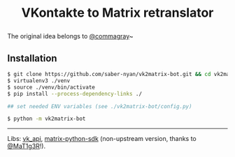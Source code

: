 # <p align="center">VKontakte to Matrix retranslator</p>

The original idea belongs to [@commagray](https://github.com/commagray)~

## Installation
```bash
$ git clone https://github.com/saber-nyan/vk2matrix-bot.git && cd vk2matrix-bot
$ virtualenv3 ./venv
$ source ./venv/bin/activate
$ pip install --process-dependency-links ./

## set needed ENV variables (see ./vk2matrix-bot/config.py)

$ python -m vk2matrix-bot
```


***

Libs: [vk_api](https://github.com/python273/vk_api),
[matrix-python-sdk](https://github.com/MaT1g3R/matrix-python-sdk)
(non-upstream version, thanks to [@MaT1g3R](https://github.com/MaT1g3R)!).
